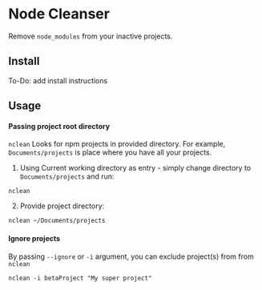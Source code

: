 # Node Cleanser

Remove `node_modules` from your inactive projects.

## Install

To-Do: add install instructions

## Usage


#### Passing project root directory

`nclean` Looks for npm projects in provided directory. For example, `Documents/projects` is place where you have all your projects.


1. Using Current working directory as entry - simply change directory to `Documents/projects` and run:

`nclean`

2. Provide project directory:

`nclean ~/Documents/projects`


#### Ignore projects

By passing `--ignore` or `-i` argument, you can exclude project(s) from from `nclean`

`nclean -i betaProject "My super project"`


